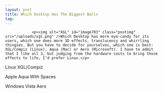 ```yaml
---
layout: post
title: Which Desktop Has The Biggest Balls
tag: 
---
```



                <p><img alt="XGL" id="image703" class="postimg" src="/uploads/xgl.png" />Which Desktop has more eye-candy for its users, which one does more 3D effects, translucency and whirrling thingies. But you have to decide for yourselves, which one is best: XGL/Compiz (Linux), Aqua (Mac) or Aero (Microsoft). I have to admit that I like all 3, but judging from the hardware costs to bring those effects to life, I'd prefer Linux.</p>
<p>Linux XGL/Compiz</p>
<div style="text-align:center"><object type="application/x-shockwave-flash" style="width:425px; height:350px" data="http://www.youtube.com/v/lawkc3jH3ws"><param name="movie" value="http://www.youtube.com/v/lawkc3jH3ws"></param></object></div>
<p>Apple Aqua With Spaces</p>
<div style="text-align:center"><object type="application/x-shockwave-flash" style="width:425px; height:350px" data="http://www.youtube.com/v/uchrUGh368Q"><param name="movie" value="http://www.youtube.com/v/uchrUGh368Q"></param></object></div>
<p>Windows Vista Aero</p>
<div style="text-align:center"><object type="application/x-shockwave-flash" style="width:425px; height:350px" data="http://www.youtube.com/v/uszzfAybmsI"><param name="movie" value="http://www.youtube.com/v/uszzfAybmsI"></param></object></div>
            
